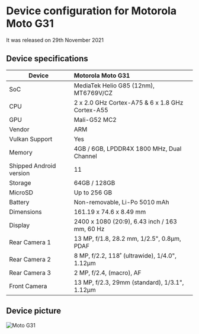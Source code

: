 Device configuration for Motorola Moto G31
===============================================

It was released on 29th November 2021

## Device specifications

| Device                  | Motorola Moto G31                                           |
| ----------------------- | :---------------------------------------------------------- |
| SoC                     | MediaTek Helio G85 (12nm), MT6769V/CZ                       |
| CPU                     | 2 x 2.0 GHz Cortex-A75 & 6 x 1.8 GHz Cortex-A55             |
| GPU                     | Mali-G52 MC2                                                |
| Vendor                  | ARM                                                         |
| Vulkan Support          | Yes                                                         |
| Memory                  | 4GB / 6GB, LPDDR4X 1800 MHz, Dual Channel                   |
| Shipped Android version | 11                                                          |
| Storage                 | 64GB / 128GB                                                |
| MicroSD                 | Up to 256 GB                                                |
| Battery                 | Non-removable, Li-Po 5010 mAh                               |
| Dimensions              | 161.19 x 74.6 x 8.49 mm                                     |
| Display                 | 2400 x 1080 (20:9), 6.43 inch / 163 mm, 60 Hz               |
| Rear Camera 1           | 13 MP, f/1.8, 28.2 mm, 1/2.5", 0.8µm, PDAF                  |
| Rear Camera 2           | 8 MP, f/2.2, 118˚ (ultrawide), 1/4.0", 1.12µm               |
| Rear Camera 3           | 2 MP, f/2.4, (macro), AF                                    |
| Front Camera            | 13 MP, f/2.3, 29mm (standard), 1/3.1", 1.12µm               |

## Device picture

![Moto G31](https://m.media-amazon.com/images/I/41YWXaewoGL.jpg "Moto G31")
